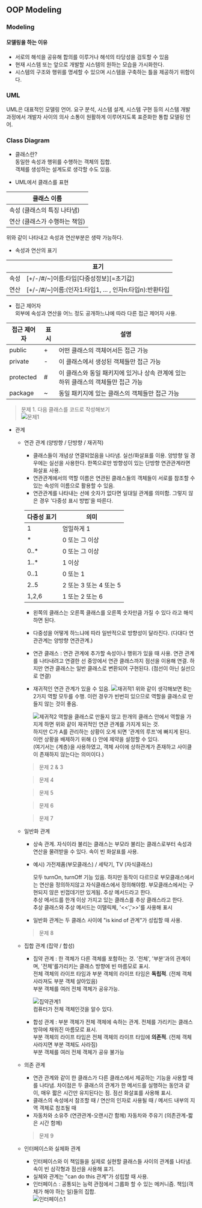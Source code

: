 ## OOP Modeling
### Modeling 
#### 모델링을 하는 이유 
* 서로의 해석을 공유해 합의를 이루거나 해석의 타당성을 검토할 수 있음
* 현재 시스템 또는 앞으로 개발할 시스템의 원하는 모습을 가시화한다. 
* 시스템의 구조와 행위를 명세할 수 있으며 시스템을 구축하는 틀을 제공하기 위함이다. 

### UML
UML은 대표적인 모델링 언어. 요구 분석, 시스템 설계, 시스템 구현 등의 시스템 개발 과정에서 개발자 사이의 의사 소통이 원활하게 이루어지도록 표준화한 통합 모델링 언어.     

### Class Diagram
* 클래스란?     
동일한 속성과 행위를 수행하는 객체의 집합.      
객체를 생성하는 설계도로 생각할 수도 있음. 

* UML에서 클래스를 표현    

| 클래스 이름  |
|---|
|  속성 (클래스의 특징 나타냄) |
|  연산 (클래스가 수행하는 책임) |     

위와 같이 나타내고 속성과 연산부분은 생략 가능하다.     

* 속성과 연산의 표기     
    
|   | 표기  |
|---|---|
|속성 | [+/-/#/~]이름:타입[다중성정보][=초기값] |
|연산   |  [+/-/#/~]이름:(인자1:타입1, ... , 인자n:타입n):반환타입 |



* 접근 제어자    
외부에 속성과 연산을 어느 정도 공개하느냐에 따라 다른 접근 제어자 사용.    
 
| 접근 제어자  | 표시  |  설명 |
|---|---|---|
| public  | +  | 어떤 클래스의 객체어서든 접근 가능  |
| private | - | 이 클래스에서 생성된 객체들만 접근 가능  |
| protected  | #  | 이 클래스와 동일 패키지에 있거나 상속 관계에 있는 하위 클래스의 객체들만 접근 가능  |
| package  | ~  | 동일 패키지에 있는 클래스의 객체들만 접근 가능  |    

> 문제 1. 다음 클래스를 코드로 작성해보기    
![문제1](https://user-images.githubusercontent.com/28684368/38104421-0917440a-33c4-11e8-8b5c-e52213557fd5.png)

* 관계    

    * 연관 관계  (양방향 / 단방향 / 재귀적)  
    
        - 클래스들이 개념상 연결되었음을 나타냄. 실선/화살표를 이용. 양방향 일 경우에는 실선을 사용한다. 한쪽으로만 방향성이 있는 단방향 연관관계라면 화살표 사용.       
        - 연관관계에서의 역할 이름은 연관된 클래스들의 객체들이 서로를 참조할 수 있는 속성의 이름으로 활용할 수 있음.    
        - 연관관계를 나타내는 선에 숫자가 없다면 일대일 관계를 의미함. 그렇지 않은 경우 '다중성 표시 방법'을 따른다.     
        
        |다중성 표기 | 의미 |
        |---|---|
        |1|엄밀하게 1|
        |*|0 또는 그 이상|
        |0..*|0 또는 그 이상|
        |1..*|1 이상|
        |0..1|0 또는 1|
        |2..5|2 또는 3 또는 4 또는 5|
        |1,2,6|1 또는 2 또는 6|
        
        - 왼쪽의 클래스는 오른쪽 클래스를 오른쪽 숫자만큼 가질 수 있다 라고 해석하면 된다.     
        - 다중성을 어떻게 하느냐에 따라 일반적으로 방향성이 달라진다. (다대다 연관관계는 양방향 연관관계.)
        - 연관 클래스 : 연관 관계에 추가할 속성이나 행위가 있을 때 사용. 연관 관계를 나타내려고 연결한 선 중앙에서 연관 클래스까지 점선을 이용해 연결. 하지만 연관 클래스는 일반 클래스로 변환되어 구현된다. (점선이 아닌 실선으로 연결)    
        - 재귀적인 연관 관계가 있을 수 있음. 
             ![재귀적1](https://user-images.githubusercontent.com/28684368/38123641-297fbbc0-3417-11e8-9b1d-639951c9051a.png)
             위와 같이 생각해보면 B는 2가지 역할 모두를 수행. 이런 경우가 빈번히 있으므로 역할을 클래스로 만들지 않는 것이 좋음.     
     
             ![제귀적2](https://user-images.githubusercontent.com/28684368/38123645-2c52d03a-3417-11e8-9e88-9513f0f64a4c.png)
             역할을 클래스로 만들지 않고 한개의 클래스 안에서 역할을 가지게 하면 위와 같이 재귀적인 연관 관계를 가지게 되는 것.     
             하지만 C가 A를 관리하는 상황이 오게 되면 '관계의 루프'에 빠지게 된다. 이런 상황을 배제하기 위해 {} 안에 제약을 설정할 수 있다.     
             (여기서는 {계층}을 사용하였고, 객체 사이에 상하관계가 존재하고 사이클이 존재하지 않는다는 의미이다.)   
        
        > 문제 2 & 3  
        
        > 문제 4 
        
        > 문제 5
        
        > 문제 6
        
        > 문제 7
                 
    * 일반화 관계
        
        - 상속 관계. 자식이라 불리는 클래스는 부모라 불리는 클래스로부터 속성과 연산을 물려받을 수 있다. 속이 빈 화살표를 사용. 
        - 예시) 가전제품(부모클래스) / 세탁기, TV (자식클래스)  
        
            모두 turnOn, turnOff 기능 있음. 하지만 동작이 다르므로 부모클래스에서는 연산을 정의하지않고 자식클래스에서 정의해야함. 부모클래스에서는 구현되지 않은 빈껍데기만 있게됨. 추상 메서드라고 한다.     
            추상 메서드를 한개 이상 가지고 있는 클래스를 추상 클래스라고 한다.     
            추상 클래스와 추상 메서드는 이탤릭체, '<<','>>'를 사용해 표시 
            
        - 일반화 관계는 두 클래스 사이에 "is kind of 관계"가 성립할 때 사용. 
        
        > 문제 8
            
    * 집합 관계  (집약 / 합성)    
        
        - 집약 관계 : 한 객체가 다른 객체를 포함하는 것. '전체', '부분'과의 관계이며, '전체'를가리키는 클래스 방향에 빈 마름모로 표시.  
            전체 객체의 라이프 타임과 부분 객체의 라이프 타임은 **독립적**. (전체 객체 사라져도 부분 객체 살아있음)     
            부분 객체를 여러 전체 객체가 공유가능.  
            
            ![집약관계1](https://user-images.githubusercontent.com/28684368/38125813-3231566a-3427-11e8-9268-9b4858898c1a.png)   
            컴퓨터가 전체 객체인것을 알수 있다. 
            
        - 합성 관계 : 부분 객체가 전체 객체에 속하는 관계. 전체를 가리키는 클래스 방햐에 채워진 마름모로 표시.     
            부분 객체의 라이프 타임은 전체 객체의 라이프 타임에 **의존적**. (전체 객체 사라지면 부분 객체도 사라짐)    
            부분 객체를 여러 전체 객체가 공유 불가능    
            
    * 의존 관계
         
        - 연관 관계와 같이 한 클래스가 다른 클래스에서 제공하는 기능을 사용할 때를 나타냄. 차이점은 두 클래스의 관계가 한 메서드를 실행하는 동안과 같이, 매우 짧은 시간만 유지된다는 점. 점선 화살표를 사용해 표시.     
        - 클래스의 속성에서 참조할 때 / 연산의 인자로 사용될 때 / 메서드 내부의 지역 객체로 참조될 때 
        - 자동차와 소유주 (연관관계-오랜시간 함께) 자동차와 주유기 (의존관계-짧은 시간 함께)
        
        > 문제 9
         
    * 인터페이스와 실체화 관계     
        - 인터페이스와 이 책임들을 실제로 실현할 클래스들 사이의 관계를 나타냄. 속이 빈 삼각형과 점선을 사용해 표기.     
        - 실체와 관계는 "can do this 관계"가 성립할 때 사용. 
        - 인터페이스 : 공통되는 능력 관점에서 그룹화 할 수 있는 메커니즘. 책임(객체가 해야 하는 일)들의 집합.    
        ![인터페이스1](https://user-images.githubusercontent.com/28684368/38126511-0c8a261c-342c-11e8-8e32-c221e1c013ce.png)  
        